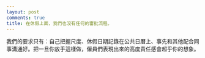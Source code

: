 ```yaml
---
layout: post
comments: true
title: 在休假上面，我們也沒有任何的審批流程。
---
```




我們的要求只有：自己把握尺度、休假日期記錄在公共日曆上、事先和其他配合同事溝通好。把一旦你放手這樣做，僱員們表現出來的高度責任感會超乎你的想象。

